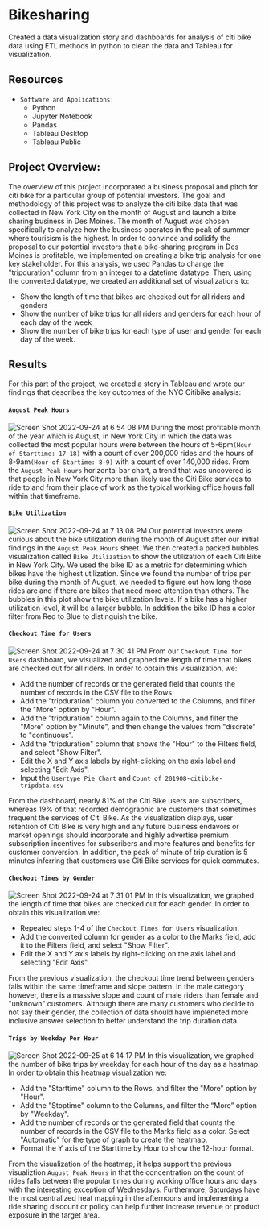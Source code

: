 # Bikesharing
Created a data visualization story and dashboards for analysis of citi bike data using ETL methods in python to clean the data and Tableau for visualization.

## Resources
- `Software and Applications:`
  - Python
  - Jupyter Notebook
  - Pandas
  - Tableau Desktop
  - Tableau Public
  
## Project Overview:
The overview of this project incorporated a business proposal and pitch for citi bike for a particular group of potential investors. The goal and methodology of this project was to analyze the citi bike data that was collected in New York City on the month of August and launch a bike sharing business in Des Moines. The month of August was chosen specifically to analyze how the business operates in the peak of summer where tourisism is the highest. 
In order to convince and solidify the proposal to our potential investors that a bike-sharing program in Des Moines is profitable, we implemented on creating a bike trip analysis for one key stakeholder. For this analysis, we used Pandas to change the "tripduration" column from an integer to a datetime datatype. Then, using the converted datatype, we created an additional set of visualizations to:
- Show the length of time that bikes are checked out for all riders and genders
- Show the number of bike trips for all riders and genders for each hour of each day of the week
- Show the number of bike trips for each type of user and gender for each day of the week.

## Results 
For this part of the project, we created a story in Tableau and wrote our findings that describes the key outcomes of the NYC Citibike analysis:
#### `August Peak Hours`
![Screen Shot 2022-09-24 at 6 54 08 PM](https://user-images.githubusercontent.com/107281474/192124985-7d18233e-06f3-498b-817b-aa53650580b5.png)
During the most profitable month of the year which is August, in New York City in which the data was collected the most popular hours were between the hours of 5-6pm`(Hour of Starttime: 17-18)` with a count of over 200,000 rides and the hours of 8-9am`(Hour of Startime: 8-9)` with a count of over 140,000 rides. From the `August Peak Hours` horizontal bar chart, a trend that was uncovered is that people in New York City more than likely use the 
Citi Bike services to ride to and from their place of work as the typical working office hours fall within that timeframe. 

#### `Bike Utilization`
![Screen Shot 2022-09-24 at 7 13 08 PM](https://user-images.githubusercontent.com/107281474/192125321-48857212-2e3d-4dc2-8785-45cc7b6f2fc6.png)
Our potential investors were curious about the bike utilization during the month of August after our initial findings in the `August Peak Hours` sheet. We then created a packed bubbles visualization called `Bike Utilization` to show the utilization of each Citi Bike in New York City. We used the bike ID as a metric for determining which bikes have the highest utilization. Since we found the number of trips per bike during the month of August, we needed to figure out how long those rides are and if there are bikes that need more attention than others. The bubbles in this plot show the bike utilization levels. If a bike has a higher utilization level, it will be a larger bubble. In addition the bike ID has a color filter from Red to Blue to distinguish the bike.

#### `Checkout Time for Users`
![Screen Shot 2022-09-24 at 7 30 41 PM](https://user-images.githubusercontent.com/107281474/192174004-b91ebbf3-3460-41df-862c-0a0c8d8330be.png)
From our `Checkout Time for Users` dashboard, we visualized and graphed the length of time that bikes are checked out for all riders. In order to obtain this visualization, we:
- Add the number of records or the generated field that counts the number of records in the CSV file to the Rows.
- Add the "tripduration" column you converted to the Columns, and filter the "More" option by "Hour".
- Add the "tripduration" column again to the Columns, and filter the "More" option by "Minute", and then change the values from "discrete" to "continuous".
- Add the "tripduration" column that shows the "Hour" to the Filters field, and select "Show Filter".
- Edit the X and Y axis labels by right-clicking on the axis label and selecting "Edit Axis".
- Input the `Usertype Pie Chart` and `Count of 201908-citibike-tripdata.csv`

From the dashboard, nearly 81% of the Citi Bike users are subscribers, whereas 19% of that recorded demographic are customers that sometimes frequent the services of Citi Bike. As the visualization displays, user retention of Citi Bike is very high and any future business endavors or market openings should incorporate and highly advertise premium subscription incentives for subscribers and more features and benefits for customer conversion. In addition, the peak of minute of trip duration is 5 minutes inferring that customers use Citi Bike services for quick commutes.

#### `Checkout Times by Gender`
![Screen Shot 2022-09-24 at 7 31 01 PM](https://user-images.githubusercontent.com/107281474/192174788-1e83c376-8dd7-444f-b21d-1170e56570d8.png)
In this visualization, we graphed the length of time that bikes are checked out for each gender. In order to obtain this visualization we:
- Repeated steps 1-4 of the `Checkout Times for Users` visualization.
- Add the converted column for gender as a color to the Marks field, add it to the Filters field, and select "Show Filter".
- Edit the X and Y axis labels by right-clicking on the axis label and selecting "Edit Axis".

From the previous visualization, the checkout time trend between genders falls within the same timeframe and slope pattern. In the male category however, there is a massive slope and count of male riders than female and "unknown" customers. Although there are many customers who decide to not say their gender, the collection of data should have impleneted more inclusive answer selection to better understand the trip duration data. 

#### `Trips by Weekday Per Hour`
![Screen Shot 2022-09-25 at 6 14 17 PM](https://user-images.githubusercontent.com/107281474/192175961-47541f6a-3624-4f1f-ae53-d6f3db34319e.png)
In this visualization, we graphed the number of bike trips by weekday for each hour of the day as a heatmap. In order to obtain this heatmap visualization we:
- Add the "Starttime" column to the Rows, and filter the "More" option by "Hour".
- Add the "Stoptime" column to the Columns, and filter the “More” option by "Weekday".
- Add the number of records or the generated field that counts the number of records in the CSV file to the Marks field as a color. Select "Automatic" for the type of graph to create the heatmap.
- Format the Y axis of the Starttime by Hour to show the 12-hour format.

From the visualization of the heatmap, it helps support the previous visualiztion `August Peak Hours` in that the concentration on the count of rides falls between the popular times during working office hours and days with the interesting exception of Wednesdays. Furthermore, Saturdays have the most centralized heat mapping in the afternoons and implementing a ride sharing discount or policy can help further increase revenue or product exposure in the target area. 





